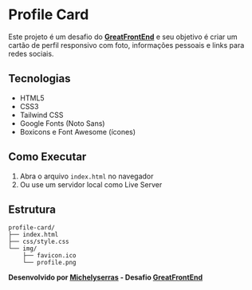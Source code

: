 # Profile Card

Este projeto é um desafio do **[GreatFrontEnd](https://www.greatfrontend.com/projects)** e seu objetivo é criar um cartão de perfil responsivo com foto, informações pessoais e links para redes sociais.

## Tecnologias

- HTML5
- CSS3
- Tailwind CSS
- Google Fonts (Noto Sans)
- Boxicons e Font Awesome (ícones)

## Como Executar

1. Abra o arquivo `index.html` no navegador
2. Ou use um servidor local como Live Server

## Estrutura

```
profile-card/
├── index.html
├── css/style.css
└── img/
    ├── favicon.ico
    └── profile.png
```

**Desenvolvido por [Michelyserras](https://www.greatfrontend.com/projects/u/michelySerras) - Desafio [GreatFrontEnd](https://www.greatfrontend.com/projects/challenges/profile-card)**
